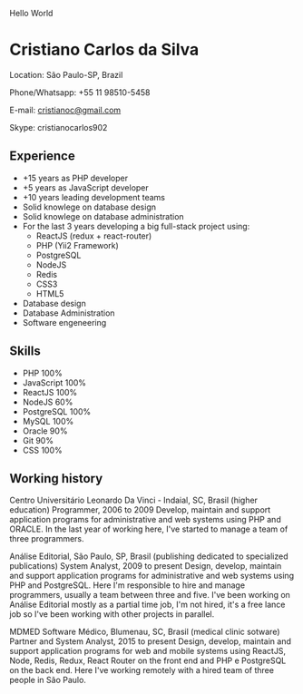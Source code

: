 Hello World
# Cristiano Carlos da Silva

Location: São Paulo-SP, Brazil

Phone/Whatsapp: +55 11 98510-5458

E-mail: cristianoc@gmail.com

Skype: cristianocarlos902

## Experience

* +15 years as PHP developer
* +5 years as JavaScript developer
* +10 years leading development teams
* Solid knowlege on database design
* Solid knowlege on database administration
* For the last 3 years developing a big full-stack project using:
  * ReactJS (redux + react-router)
  * PHP (Yii2 Framework)
  * PostgreSQL
  * NodeJS
  * Redis
  * CSS3
  * HTML5
* Database design
* Database Administration
* Software engeneering

## Skills

* PHP 100%
* JavaScript 100%
* ReactJS 100%
* NodeJS 60%
* PostgreSQL 100%
* MySQL 100%
* Oracle 90%
* Git 90%
* CSS 100%

## Working history

Centro Universitário Leonardo Da Vinci - Indaial, SC, Brasil (higher education)
Programmer, 2006 to 2009
Develop, maintain and support application programs for administrative and web systems using PHP and ORACLE.
In the last year of working here, I've started to manage a team of three programmers.

Análise Editorial, São Paulo, SP, Brasil (publishing dedicated to specialized publications)
System Analyst, 2009 to present
Design, develop, maintain and support application programs for administrative and web systems using PHP and PostgreSQL.
Here I'm responsible to hire and manage programmers, usually a team between three and five.
I've been working on Análise Editorial mostly as a partial time job, I'm not hired, it's a free lance job so I've been working with other projects in parallel.

MDMED Software Médico, Blumenau, SC, Brasil (medical clinic sotware)
Partner and System Analyst, 2015 to present
Design, develop, maintain and support application programs for web and mobile systems using ReactJS, Node, Redis, Redux, React Router on the front end and PHP e PostgreSQL on the back end. 
Here I've working remotely with a hired team of three people in São Paulo.
